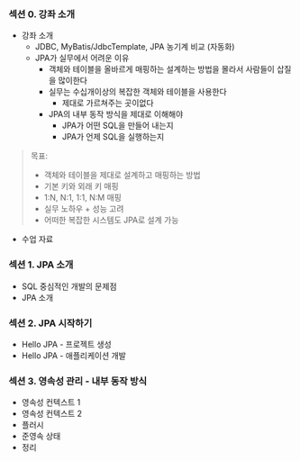 
### 섹션 0. 강좌 소개

- 강좌 소개
  - JDBC, MyBatis/JdbcTemplate, JPA 농기계 비교 (자동화)
  - JPA가 실무에서 어려운 이유
    - 객체와 테이블을 올바르게 매핑하는 설계하는 방법을 몰라서 사람들이 삽질을 많이한다
    - 실무는 수십개이상의 복잡한 객체와 테이블을 사용한다
      - 제대로 가르쳐주는 곳이없다
    - JPA의 내부 동작 방식을 제대로 이해해야
      - JPA가 어떤 SQL을 만들어 내는지
      - JPA가 언제 SQL을 실행하는지

> 목표:   
> - 객체와 테이블을 제대로 설계하고 매핑하는 방법   
> - 기본 키와 외래 키 매핑   
> - 1:N, N:1, 1:1, N:M 매핑   
> - 실무 노하우 + 성능 고려   
> - 어떠한 복잡한 시스템도 JPA로 설계 가능   

- 수업 자료

### 섹션 1. JPA 소개

- SQL 중심적인 개발의 문제점
- JPA 소개

### 섹션 2. JPA 시작하기

- Hello JPA - 프로젝트 생성
- Hello JPA - 애플리케이션 개발

### 섹션 3. 영속성 관리 - 내부 동작 방식

- 영속성 컨텍스트 1
- 영속성 컨텍스트 2
- 플러시
- 준영속 상태
- 정리

